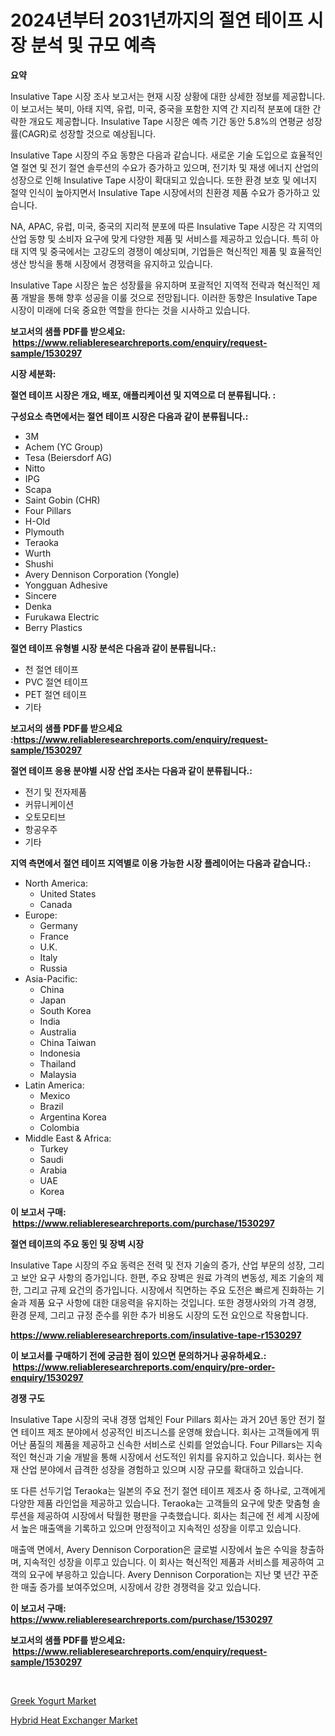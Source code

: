<p><h1>2024년부터 2031년까지의 절연 테이프 시장 분석 및 규모 예측</h1></p><p><strong>요약</strong></p>
<p><p>Insulative Tape 시장 조사 보고서는 현재 시장 상황에 대한 상세한 정보를 제공합니다. 이 보고서는 북미, 아태 지역, 유럽, 미국, 중국을 포함한 지역 간 지리적 분포에 대한 간략한 개요도 제공합니다. Insulative Tape 시장은 예측 기간 동안 5.8%의 연평균 성장률(CAGR)로 성장할 것으로 예상됩니다.</p><p>Insulative Tape 시장의 주요 동향은 다음과 같습니다. 새로운 기술 도입으로 효율적인 열 절연 및 전기 절연 솔루션의 수요가 증가하고 있으며, 전기차 및 재생 에너지 산업의 성장으로 인해 Insulative Tape 시장이 확대되고 있습니다. 또한 환경 보호 및 에너지 절약 인식이 높아지면서 Insulative Tape 시장에서의 친환경 제품 수요가 증가하고 있습니다.</p><p>NA, APAC, 유럽, 미국, 중국의 지리적 분포에 따른 Insulative Tape 시장은 각 지역의 산업 동향 및 소비자 요구에 맞게 다양한 제품 및 서비스를 제공하고 있습니다. 특히 아태 지역 및 중국에서는 고강도의 경쟁이 예상되며, 기업들은 혁신적인 제품 및 효율적인 생산 방식을 통해 시장에서 경쟁력을 유지하고 있습니다.</p><p>Insulative Tape 시장은 높은 성장률을 유지하며 포괄적인 지역적 전략과 혁신적인 제품 개발을 통해 향후 성공을 이룰 것으로 전망됩니다. 이러한 동향은 Insulative Tape 시장이 미래에 더욱 중요한 역할을 한다는 것을 시사하고 있습니다.</p></p>
<p><strong>보고서의 샘플 PDF를 받으세요: &nbsp;<a href="https://www.reliableresearchreports.com/enquiry/request-sample/1530297">https://www.reliableresearchreports.com/enquiry/request-sample/1530297</a></strong></p>
<p><strong>시장 세분화:</strong></p>
<p><strong> 절연 테이프 시장은 개요, 배포, 애플리케이션 및 지역으로 더 분류됩니다. :</strong></p>
<p><strong>구성요소 측면에서는 절연 테이프 시장은 다음과 같이 분류됩니다.:</strong></p>
<p><ul><li>3M</li><li>Achem (YC Group)</li><li>Tesa (Beiersdorf AG)</li><li>Nitto</li><li>IPG</li><li>Scapa</li><li>Saint Gobin (CHR)</li><li>Four Pillars</li><li>H-Old</li><li>Plymouth</li><li>Teraoka</li><li>Wurth</li><li>Shushi</li><li>Avery Dennison Corporation (Yongle)</li><li>Yongguan Adhesive</li><li>Sincere</li><li>Denka</li><li>Furukawa Electric</li><li>Berry Plastics</li></ul></p>
<p><strong> 절연 테이프 유형별 시장 분석은 다음과 같이 분류됩니다.:</strong></p>
<p><ul><li>천 절연 테이프</li><li>PVC 절연 테이프</li><li>PET 절연 테이프</li><li>기타</li></ul></p>
<p><strong>보고서의 샘플 PDF를 받으세요 :<a href="https://www.reliableresearchreports.com/enquiry/request-sample/1530297">https://www.reliableresearchreports.com/enquiry/request-sample/1530297</a></strong></p>
<p><strong> 절연 테이프 응용 분야별 시장 산업 조사는 다음과 같이 분류됩니다.:</strong></p>
<p><ul><li>전기 및 전자제품</li><li>커뮤니케이션</li><li>오토모티브</li><li>항공우주</li><li>기타</li></ul></p>
<p><strong>지역 측면에서 절연 테이프 지역별로 이용 가능한 시장 플레이어는 다음과 같습니다.:</strong></p>
<p><ul>
    <li>
        North America:
        <ul>
            <li>United States</li>
            <li>Canada</li>
        </ul>
    </li>
    <li>
        Europe:
        <ul>
            <li>Germany</li>
            <li>France</li>
            <li>U.K.</li>
            <li>Italy</li>
            <li>Russia</li>
        </ul>
    </li>
    <li>
        Asia-Pacific:
        <ul>
            <li>China</li>
            <li>Japan</li>
            <li>South Korea</li>
            <li>India</li>
            <li>Australia</li>
            <li>China Taiwan</li>
            <li>Indonesia</li>
            <li>Thailand</li>
            <li>Malaysia</li>
        </ul>
    </li>
    <li>
        Latin America:
        <ul>
            <li>Mexico</li>
            <li>Brazil</li>
            <li>Argentina Korea</li>
            <li>Colombia</li>
        </ul>
    </li>
    <li>
        Middle East & Africa:
        <ul>
            <li>Turkey</li>
            <li>Saudi</li>
            <li>Arabia</li>
            <li>UAE</li>
            <li>Korea</li>
        </ul>
    </li>
    </ul></p>
<p><strong>이 보고서 구매: &nbsp;<a href="https://www.reliableresearchreports.com/purchase/1530297">https://www.reliableresearchreports.com/purchase/1530297</a></strong></p>
<p><strong>절연 테이프의 주요 동인 및 장벽 시장</strong></p>
<p><p>Insulative Tape 시장의 주요 동력은 전력 및 전자 기술의 증가, 산업 부문의 성장, 그리고 보안 요구 사항의 증가입니다. 한편, 주요 장벽은 원료 가격의 변동성, 제조 기술의 제한, 그리고 규제 요건의 증가입니다. 시장에서 직면하는 주요 도전은 빠르게 진화하는 기술과 제품 요구 사항에 대한 대응력을 유지하는 것입니다. 또한 경쟁사와의 가격 경쟁, 환경 문제, 그리고 규정 준수를 위한 추가 비용도 시장의 도전 요인으로 작용합니다.</p></p>
<p><strong><a href="https://www.reliableresearchreports.com/insulative-tape-r1530297">https://www.reliableresearchreports.com/insulative-tape-r1530297</a></strong></p>
<p><strong>이 보고서를 구매하기 전에 궁금한 점이 있으면 문의하거나 공유하세요.: &nbsp;<a href="https://www.reliableresearchreports.com/enquiry/pre-order-enquiry/1530297">https://www.reliableresearchreports.com/enquiry/pre-order-enquiry/1530297</a></strong></p>
<p><strong>경쟁 구도</strong></p>
<p><p>Insulative Tape 시장의 국내 경쟁 업체인 Four Pillars 회사는 과거 20년 동안 전기 절연 테이프 제조 분야에서 성공적인 비즈니스를 운영해 왔습니다. 회사는 고객들에게 뛰어난 품질의 제품을 제공하고 신속한 서비스로 신뢰를 얻었습니다. Four Pillars는 지속적인 혁신과 기술 개발을 통해 시장에서 선도적인 위치를 유지하고 있습니다. 회사는 현재 산업 분야에서 급격한 성장을 경험하고 있으며 시장 규모를 확대하고 있습니다.</p><p>또 다른 선두기업 Teraoka는 일본의 주요 전기 절연 테이프 제조사 중 하나로, 고객에게 다양한 제품 라인업을 제공하고 있습니다. Teraoka는 고객들의 요구에 맞춘 맞춤형 솔루션을 제공하여 시장에서 탁월한 평판을 구축했습니다. 회사는 최근에 전 세계 시장에서 높은 매출액을 기록하고 있으며 안정적이고 지속적인 성장을 이루고 있습니다.</p><p>매출액 면에서, Avery Dennison Corporation은 글로벌 시장에서 높은 수익을 창출하며, 지속적인 성장을 이루고 있습니다. 이 회사는 혁신적인 제품과 서비스를 제공하여 고객의 요구에 부응하고 있습니다. Avery Dennison Corporation는 지난 몇 년간 꾸준한 매출 증가를 보여주었으며, 시장에서 강한 경쟁력을 갖고 있습니다.</p></p>
<p><strong>이 보고서 구매: &nbsp; <a href="https://www.reliableresearchreports.com/purchase/1530297">https://www.reliableresearchreports.com/purchase/1530297</a></strong></p>
<p><strong>보고서의 샘플 PDF를 받으세요: &nbsp;<a href="https://www.reliableresearchreports.com/enquiry/request-sample/1530297">https://www.reliableresearchreports.com/enquiry/request-sample/1530297</a></strong><strong></strong></p>
<p>&nbsp;</p>
<p><p><a href="https://changeable-paste-463.notion.site/Greek-Yogurt-Market-Competitive-Analysis-Market-Trends-and-Forecast-to-2031-39f664a6e5f54624a1090b5239506fa3">Greek Yogurt Market</a></p><p><a href="https://github.com/PeterParrish5/Market-Research-Report-List-4/blob/main/hybrid-heat-exchanger-market.md">Hybrid Heat Exchanger Market</a></p></p>